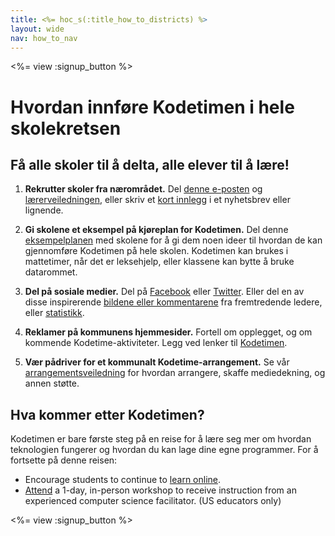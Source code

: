 ```yaml
---
title: <%= hoc_s(:title_how_to_districts) %>
layout: wide
nav: how_to_nav
---
```

<%= view :signup_button %>

# Hvordan innføre Kodetimen i hele skolekretsen

## Få alle skoler til å delta, alle elever til å lære!

1. **Rekrutter skoler fra nærområdet.** Del [denne e-posten](<%= resolve_url('/promote/resources#sample-emails') %>) og [lærerveiledningen](<%= resolve_url('/how-to') %>), eller skriv et [kort innlegg](<%= resolve_url('/promote/stats') %>) i et nyhetsbrev eller lignende.

2. **Gi skolene et eksempel på kjøreplan for Kodetimen.** Del denne [eksempelplanen](<%= localized_file('/files/HOC_Logistics_plan.pdf') %>) med skolene for å gi dem noen ideer til hvordan de kan gjennomføre Kodetimen på hele skolen. Kodetimen kan brukes i mattetimer, når det er leksehjelp, eller klassene kan bytte å bruke datarommet.

3. **Del på sosiale medier.** Del på [Facebook](https://www.facebook.com/sharer/sharer.php?u=http%3A%2F%2Fhourofcode.com%2Fus) eller [Twitter](https://twitter.com/intent/tweet?url=http%3A%2F%2Fhourofcode.com&text=I%27m%20participating%20in%20this%20year%27s%20%23HourOfCode%2C%20are%20you%3F%20%40codeorg&original_referer=https%3A%2F%2Fwww.google.com%2Furl%3Fq%3Dhttps%253A%252F%252Ftwitter.com%252Fshare%253Fhashtags%253D%2526amp%253Brelated%253Dcodeorg%2526amp%253Btext%253DI%252527m%252Bparticipating%252Bin%252Bthis%252Byear%252527s%252B%252523HourOfCode%25252C%252Bare%252Byou%25253F%252B%252540codeorg%2526amp%253Burl%253Dhttp%25253A%25252F%25252Fhourofcode.com%26sa%3DD%26sntz%3D1%26usg%3DAFQjCNE1GLTUbKZfMlEh9Aj5w0iswz6PYQ&related=codeorg&hashtags=). Eller del en av disse inspirerende [bildene eller kommentarene](<%= resolve_url('/promote/resources#social') %>) fra fremtredende ledere, eller [statistikk](<%= resolve_url('/promote/stats') %>).

4. **Reklamer på kommunens hjemmesider.** Fortell om opplegget, og om kommende Kodetime-aktiviteter. Legg ved lenker til [Kodetimen](<%= resolve_url('/') %>).

5. **Vær pådriver for et kommunalt Kodetime-arrangement.** Se vår [arrangementsveiledning](<%= resolve_url('/how-to/events') %>) for hvordan arrangere, skaffe mediedekning, og annen støtte.

## Hva kommer etter Kodetimen?

Kodetimen er bare første steg på en reise for å lære seg mer om hvordan teknologien fungerer og hvordan du kan lage dine egne programmer. For å fortsette på denne reisen:

- Encourage students to continue to [learn online](<%= codeorg_url('/learn/beyond') %>).
- [Attend](<%= codeorg_url('/professional-development-workshops') %>) a 1-day, in-person workshop to receive instruction from an experienced computer science facilitator. (US educators only)

<%= view :signup_button %>